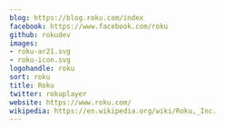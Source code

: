 ```yaml
---
blog: https://blog.roku.com/index
facebook: https://www.facebook.com/roku
github: rokudev
images:
- roku-ar21.svg
- roku-icon.svg
logohandle: roku
sort: roku
title: Roku
twitter: rokuplayer
website: https://www.roku.com/
wikipedia: https://en.wikipedia.org/wiki/Roku,_Inc.
---
```

